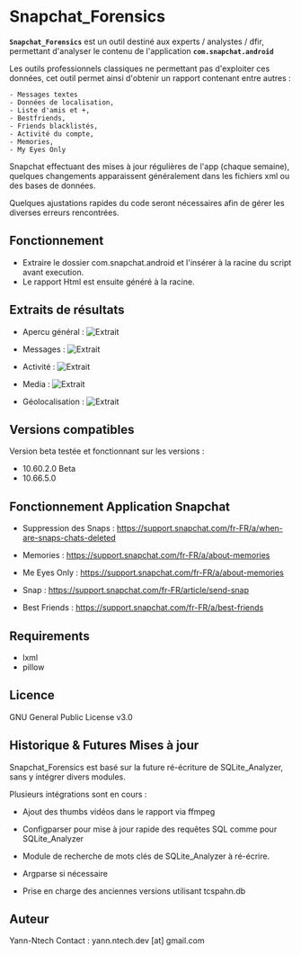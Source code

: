 # Snapchat_Forensics

**`Snapchat_Forensics`** est un outil destiné aux experts / analystes / dfir, permettant d'analyser le contenu de l'application **` com.snapchat.android `**

Les outils professionnels classiques ne permettant pas d'exploiter ces données, cet outil permet ainsi d'obtenir un rapport contenant entre autres :
```
- Messages textes 
- Données de localisation, 
- Liste d'amis et +, 
- Bestfriends, 
- Friends blacklistés,
- Activité du compte,
- Memories,
- My Eyes Only
```
Snapchat effectuant des mises à jour régulières de l'app (chaque semaine), quelques changements apparaissent généralement
dans les fichiers xml ou des bases de données.

Quelques ajustations rapides du code seront nécessaires afin de gérer les diverses erreurs rencontrées.

## Fonctionnement

- Extraire le dossier com.snapchat.android et l'insérer à la racine du script avant execution.
- Le rapport Html est ensuite généré à la racine.

## Extraits de résultats

- Apercu général :
![Extrait](https://github.com/Yann-Ntech/Snapchat_Forensics/blob/master/Extraits_R%C3%A9sultats/extrait_1.PNG)

- Messages :
![Extrait](https://github.com/Yann-Ntech/Snapchat_Forensics/blob/master/Extraits_R%C3%A9sultats/extrait_2.PNG)

- Activité :
![Extrait](https://github.com/Yann-Ntech/Snapchat_Forensics/blob/master/Extraits_R%C3%A9sultats/extrait_3.PNG)

- Media :
![Extrait](https://github.com/Yann-Ntech/Snapchat_Forensics/blob/master/Extraits_R%C3%A9sultats/extrait_4.PNG)

- Géolocalisation :
![Extrait](https://github.com/Yann-Ntech/Snapchat_Forensics/blob/master/Extraits_R%C3%A9sultats/extrait_5.PNG)

## Versions compatibles

Version beta testée et fonctionnant sur les versions :

- 10.60.2.0 Beta
- 10.66.5.0

## Fonctionnement Application Snapchat

- Suppression des Snaps : https://support.snapchat.com/fr-FR/a/when-are-snaps-chats-deleted

- Memories : https://support.snapchat.com/fr-FR/a/about-memories

- Me Eyes Only : https://support.snapchat.com/fr-FR/a/about-memories

- Snap : https://support.snapchat.com/fr-FR/article/send-snap

- Best Friends : https://support.snapchat.com/fr-FR/a/best-friends

## Requirements

* lxml
* pillow

## Licence

GNU General Public License v3.0

## Historique & Futures Mises à jour

Snapchat_Forensics est basé sur la future ré-écriture de SQLite_Analyzer, sans y intégrer divers modules.

Plusieurs intégrations sont en cours :

- Ajout des thumbs vidéos dans le rapport via ffmpeg

- Configparser pour mise à jour rapide des requêtes SQL comme pour SQLite_Analyzer 

- Module de recherche de mots clés de SQLite_Analyzer à ré-écrire.

- Argparse si nécessaire

- Prise en charge des anciennes versions utilisant tcspahn.db

## Auteur

Yann-Ntech
Contact : yann.ntech.dev [at] gmail.com
